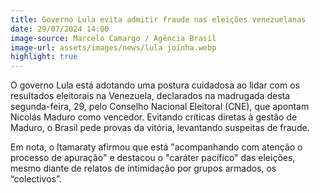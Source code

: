 ```yaml
---
title: Governo Lula evita admitir fraude nas eleições venezuelanas
date: 29/07/2024 14:00
image-source: Marcelo Camargo / Agência Brasil
image-url: assets/images/news/lula joinha.webp
highlight: true
---
```


O governo Lula está adotando uma postura cuidadosa ao lidar com os resultados eleitorais na Venezuela, declarados na madrugada desta segunda-feira, 29, pelo Conselho Nacional Eleitoral (CNE), que apontam Nicolás Maduro como vencedor. Evitando críticas diretas à gestão de Maduro, o Brasil pede provas da vitória, levantando suspeitas de fraude.

Em nota, o Itamaraty afirmou que está "acompanhando com atenção o processo de apuração" e destacou o "caráter pacífico" das eleições, mesmo diante de relatos de intimidação por grupos armados, os “colectivos”.
